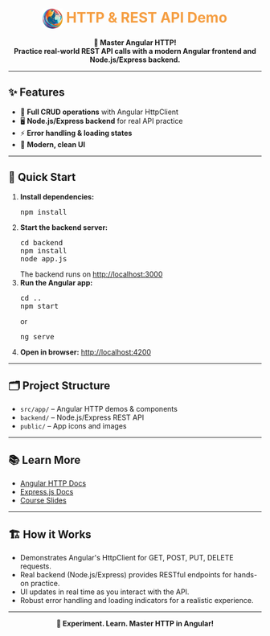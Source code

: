 <h1 align="center"><img src="public/logo.png" width="40" style="vertical-align:middle;"/> <span style="color:#F59E42">HTTP & REST API Demo</span></h1>

<p align="center">
  <b>🔗 Master Angular HTTP!<br>Practice real-world REST API calls with a modern Angular frontend and Node.js/Express backend.</b>
</p>

---

## ✨ Features

- 🔄 <b>Full CRUD operations</b> with Angular HttpClient
- 🖥️ <b>Node.js/Express backend</b> for real API practice
- ⚡ <b>Error handling & loading states</b>
- 🎨 <b>Modern, clean UI</b>

---

## 🚀 Quick Start

1. <b>Install dependencies:</b>
   <pre>npm install</pre>
2. <b>Start the backend server:</b>
      <pre>cd backend
   npm install
   node app.js</pre>
   The backend runs on <a href="http://localhost:3000">http://localhost:3000</a>
3. <b>Run the Angular app:</b>
      <pre>cd ..
   npm start</pre>
   or
      <pre>ng serve</pre>
4. <b>Open in browser:</b>
   <a href="http://localhost:4200">http://localhost:4200</a>

---

## 🗂️ Project Structure

- <code>src/app/</code> – Angular HTTP demos & components
- <code>backend/</code> – Node.js/Express REST API
- <code>public/</code> – App icons and images

---

## 📚 Learn More

- [Angular HTTP Docs](https://angular.dev/guide/http)
- [Express.js Docs](https://expressjs.com/)
- [Course Slides](../other-resources/angular-course-slides.pdf)

---

## 🏗️ How it Works

- Demonstrates Angular's HttpClient for GET, POST, PUT, DELETE requests.
- Real backend (Node.js/Express) provides RESTful endpoints for hands-on practice.
- UI updates in real time as you interact with the API.
- Robust error handling and loading indicators for a realistic experience.

---

<p align="center">
  <b>🔗 Experiment. Learn. Master HTTP in Angular!</b>
</p>
